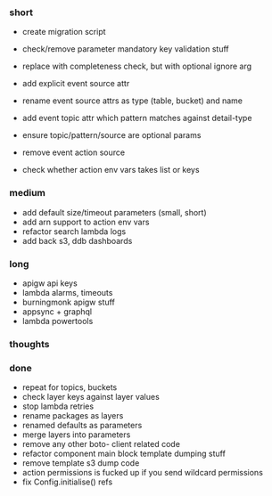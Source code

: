 ### short

- create migration script

- check/remove parameter mandatory key validation stuff
- replace with completeness check, but with optional ignore arg

-  add explicit event source attr
- rename event source attrs as type (table, bucket) and name
- add event topic attr which pattern matches against detail-type 
- ensure topic/pattern/source are optional params
- remove event action source 
- check whether action env vars takes list or keys

### medium

- add default size/timeout parameters (small, short)
- add arn support to action env vars
- refactor search lambda logs
- add back s3, ddb dashboards

### long

- apigw api keys
- lambda alarms, timeouts
- burningmonk apigw stuff
- appsync + graphql
- lambda powertools

### thoughts

### done

- repeat for topics, buckets
- check layer keys against layer values
- stop lambda retries
- rename packages as layers
- renamed defaults as parameters
- merge layers into parameters
- remove any other boto- client related code
- refactor component main block template dumping stuff
- remove template s3 dump code
- action permissions is fucked up if you send wildcard permissions
- fix Config.initialise() refs

